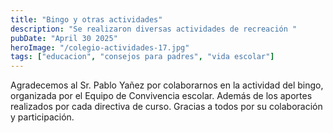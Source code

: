 ```yaml
---
title: "Bingo y otras actividades"
description: "Se realizaron diversas actividades de recreación "
pubDate: "April 30 2025"
heroImage: "/colegio-actividades-17.jpg"
tags: ["educacion", "consejos para padres", "vida escolar"]
---
```


Agradecemos al Sr. Pablo Yañez por colaborarnos en la actividad del bingo, organizada por el Equipo de Convivencia escolar. Además de los aportes realizados por cada directiva de curso. Gracias a todos por su colaboración y participación.